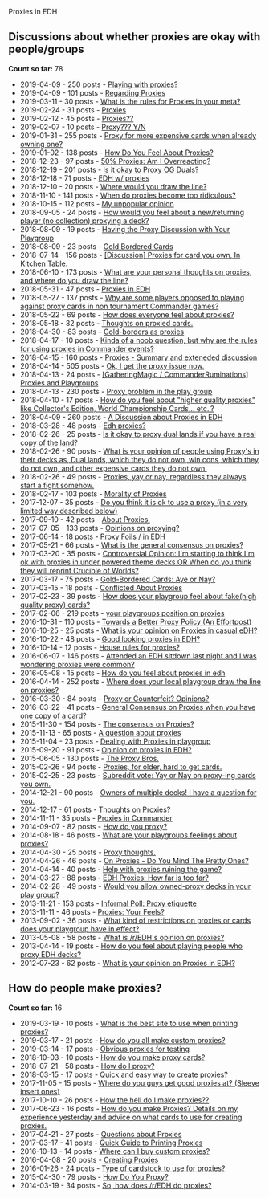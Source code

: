 Proxies in EDH

## Discussions about whether proxies are okay with people/groups

**Count so far:** 78

* 2019-04-09 - 250 posts - [Playing with proxies?](https://www.reddit.com/r/EDH/comments/bb3pmv/playing_with_proxies/)
* 2019-04-09 - 101 posts - [Regarding Proxies](https://www.reddit.com/r/EDH/comments/bb9pnh/regarding_proxies/)
* 2019-03-11 - 30 posts - [What is the rules for Proxies in your meta?](https://www.reddit.com/r/EDH/comments/azmn7z/what_is_the_rules_for_proxies_in_your_meta/)
* 2019-02-24 - 31 posts - [Proxies](https://www.reddit.com/r/EDH/comments/au6csl/proxies/)
* 2019-02-12 - 45 posts - [Proxies??](https://www.reddit.com/r/EDH/comments/apngd2/proxies/)
* 2019-02-07 - 10 posts - [Proxy??? Y/N](https://www.reddit.com/r/EDH/comments/ao0jwa/proxy_yn/)
* 2019-01-31 - 255 posts - [Proxy for more expensive cards when already owning one?](https://www.reddit.com/r/EDH/comments/alk9zk/proxy_for_more_expensive_cards_when_already/)
* 2019-01-02 - 138 posts - [How Do You Feel About Proxies?](https://www.reddit.com/r/EDH/comments/abtw1h/how_do_you_feel_about_proxies/)
* 2018-12-23 - 97 posts - [50% Proxies: Am I Overreacting?](https://www.reddit.com/r/EDH/comments/a8sr53/50_proxies_am_i_overreacting/)
* 2018-12-19 - 201 posts - [Is it okay to Proxy OG Duals?](https://www.reddit.com/r/EDH/comments/a7i894/is_it_okay_to_proxy_og_duals/)
* 2018-12-18 - 71 posts - [EDH w/ proxies](https://www.reddit.com/r/EDH/comments/a75kuf/edh_w_proxies/)
* 2018-12-10 - 20 posts - [Where would you draw the line?](https://www.reddit.com/r/EDH/comments/a4z1tt/where_would_you_draw_the_line/)
* 2018-11-10 - 141 posts - [When do proxies become too ridiculous?](https://www.reddit.com/r/EDH/comments/9vsyvl/when_do_proxies_become_too_ridiculous/)
* 2018-10-15 - 112 posts - [My unpopular opinion](https://www.reddit.com/r/EDH/comments/9oey3u/my_unpopular_opinion/)
* 2018-09-05 - 24 posts - [How would you feel about a new/returning player (no collection) proxying a deck?](https://www.reddit.com/r/EDH/comments/9d9u28/how_would_you_feel_about_a_newreturning_player_no/)
* 2018-08-09 - 19 posts - [Having the Proxy Discussion with Your Playgroup](https://www.reddit.com/r/EDH/comments/960kzs/having_the_proxy_discussion_with_your_playgroup/)
* 2018-08-09 - 23 posts - [Gold Bordered Cards](https://www.reddit.com/r/EDH/comments/95x7ok/gold_bordered_cards/)
* 2018-07-14 - 156 posts - [\[Discussion\] Proxies for card you own, In Kitchen Table.](https://www.reddit.com/r/EDH/comments/8yuo8h/discussion_proxies_for_card_you_own_in_kitchen/)
* 2018-06-10 - 173 posts - [What are your personal thoughts on proxies, and where do you draw the line?](https://www.reddit.com/r/EDH/comments/8q0wgv/what_are_your_personal_thoughts_on_proxies_and/)
* 2018-05-31 - 47 posts - [Proxies in EDH](https://www.reddit.com/r/EDH/comments/8ne5s8/proxies_in_edh/)
* 2018-05-27 - 137 posts - [Why are some players opposed to playing against proxy cards in non tournament Commander games?](https://www.reddit.com/r/EDH/comments/8ml89h/why_are_some_players_opposed_to_playing_against/)
* 2018-05-22 - 69 posts - [How does everyone feel about proxies?](https://www.reddit.com/r/EDH/comments/8ldj6n/how_does_everyone_feel_about_proxies/)
* 2018-05-18 - 32 posts - [Thoughts on proxied cards.](https://www.reddit.com/r/EDH/comments/8kfp6x/thoughts_on_proxied_cards/)
* 2018-04-30 - 83 posts - [Gold-borders as proxies](https://www.reddit.com/r/EDH/comments/8fxm5a/goldborders_as_proxies/)
* 2018-04-17 - 10 posts - [Kinda of a noob question, but why are the rules for using proxies in Commander events?](https://www.reddit.com/r/EDH/comments/8czu7e/kinda_of_a_noob_question_but_why_are_the_rules/)
* 2018-04-15 - 160 posts - [Proxies - Summary and exteneded discussion](https://www.reddit.com/r/EDH/comments/8cd78n/proxies_summary_and_exteneded_discussion/)
* 2018-04-14 - 505 posts - [Ok, I get the proxy issue now.](https://www.reddit.com/r/EDH/comments/8c5y3l/ok_i_get_the_proxy_issue_now/)
* 2018-04-13 - 24 posts - [\[GatheringMagic / CommanderRuminations\] Proxies and Playgroups](https://www.reddit.com/r/EDH/comments/8c0sdr/gatheringmagic_commanderruminations_proxies_and/)
* 2018-04-13 - 230 posts - [Proxy problem in the play group](https://www.reddit.com/r/EDH/comments/8bxzca/proxy_problem_in_the_play_group/)
* 2018-04-10 - 17 posts - [How do you feel about "higher quality proxies" like Collector's Edition, World Championship Cards... etc..?](https://www.reddit.com/r/EDH/comments/8bbl1q/how_do_you_feel_about_higher_quality_proxies_like/)
* 2018-04-09 - 260 posts - [A Discussion about Proxies in EDH](https://www.reddit.com/r/EDH/comments/8b2lu0/a_discussion_about_proxies_in_edh/)
* 2018-03-28 - 48 posts - [Edh proxies?](https://www.reddit.com/r/EDH/comments/87p35v/edh_proxies/)
* 2018-02-26 - 25 posts - [Is it okay to proxy dual lands if you have a real copy of the land?](https://www.reddit.com/r/EDH/comments/809umx/is_it_okay_to_proxy_dual_lands_if_you_have_a_real/)
* 2018-02-26 - 90 posts - [What is your opinion of people using Proxy's in their decks as, Dual lands, which they do not own, win cons, which they do not own, and other expensive cards they do not own.](https://www.reddit.com/r/EDH/comments/80eg0z/what_is_your_opinion_of_people_using_proxys_in/)
* 2018-02-26 - 49 posts - [Proxies, yay or nay, regardless they always start a fight somehow.](https://www.reddit.com/r/EDH/comments/80fh3v/proxies_yay_or_nay_regardless_they_always_start_a/)
* 2018-02-17 - 103 posts - [Morality of Proxies](https://www.reddit.com/r/EDH/comments/7y7bbc/morality_of_proxies/)
* 2017-12-07 - 35 posts - [Do you think it is ok to use a proxy (in a very limited way described below)](https://www.reddit.com/r/EDH/comments/7i9e98/do_you_think_it_is_ok_to_use_a_proxy_in_a_very/)
* 2017-09-10 - 42 posts - [About Proxies.](https://www.reddit.com/r/EDH/comments/6zb8ah/about_proxies/)
* 2017-07-05 - 133 posts - [Opinions on proxying?](https://www.reddit.com/r/EDH/comments/6le999/opinions_on_proxying/)
* 2017-06-14 - 18 posts - [Proxy Foils / in EDH](https://www.reddit.com/r/EDH/comments/6h4n9o/proxy_foils_in_edh/)
* 2017-05-21 - 66 posts - [What is the general consensus on proxies?](https://www.reddit.com/r/EDH/comments/6cf7nz/what_is_the_general_consensus_on_proxies/)
* 2017-03-20 - 35 posts - [Controversial Opinion: I'm starting to think I'm ok with proxies in under powered theme decks OR When do you think they will reprint Crucible of Worlds?](https://www.reddit.com/r/EDH/comments/60fwij/controversial_opinion_im_starting_to_think_im_ok/)
* 2017-03-17 - 75 posts - [Gold-Bordered Cards: Aye or Nay?](https://www.reddit.com/r/EDH/comments/5zwair/goldbordered_cards_aye_or_nay/)
* 2017-03-15 - 18 posts - [Conflicted About Proxies ](https://www.reddit.com/r/EDH/comments/5zktwn/conflicted_about_proxies/)
* 2017-02-23 - 39 posts - [How does your playgroup feel about fake(high quality proxy) cards?](https://www.reddit.com/r/EDH/comments/5vqjvs/how_does_your_playgroup_feel_about_fakehigh/)
* 2017-02-06 - 219 posts - [your playgroups position on proxies](https://www.reddit.com/r/EDH/comments/5sfq6g/your_playgroups_position_on_proxies/)
* 2016-10-31 - 110 posts - [Towards a Better Proxy Policy (An Effortpost)](https://www.reddit.com/r/EDH/comments/5aehrp/towards_a_better_proxy_policy_an_effortpost/)
* 2016-10-25 - 25 posts - [What is your opinion on Proxies in casual eDH?](https://www.reddit.com/r/EDH/comments/59bwrk/what_is_your_opinion_on_proxies_in_casual_edh/)
* 2016-10-22 - 48 posts - [Good looking proxies in EDH?](https://www.reddit.com/r/EDH/comments/58rx1j/good_looking_proxies_in_edh/)
* 2016-10-14 - 12 posts - [House rules for proxies?](https://www.reddit.com/r/EDH/comments/57e3u7/house_rules_for_proxies/)
* 2016-06-07 - 146 posts - [Attended an EDH sitdown last night and I was wondering proxies were common?](https://www.reddit.com/r/EDH/comments/4mzqwr/attended_an_edh_sitdown_last_night_and_i_was/)
* 2016-05-08 - 15 posts - [How do you feel about proxies in edh](https://www.reddit.com/r/EDH/comments/4ictzd/how_do_you_feel_about_proxies_in_edh/)
* 2016-04-14 - 252 posts - [Where does your local playgroup draw the line on proxies?](https://www.reddit.com/r/EDH/comments/4er3pm/where_does_your_local_playgroup_draw_the_line_on/)
* 2016-03-30 - 84 posts - [Proxy or Counterfeit? Opinions?](https://www.reddit.com/r/EDH/comments/4cn3vo/proxy_or_counterfeit_opinions/)
* 2016-03-22 - 41 posts - [General Consensus on Proxies when you have one copy of a card?](https://www.reddit.com/r/EDH/comments/4bgnqp/general_consensus_on_proxies_when_you_have_one/)
* 2015-11-30 - 154 posts - [The consensus on Proxies?](https://www.reddit.com/r/EDH/comments/3uv31e/the_consensus_on_proxies/)
* 2015-11-13 - 65 posts - [A question about proxies](https://www.reddit.com/r/EDH/comments/3sni3h/a_question_about_proxies/)
* 2015-11-04 - 23 posts - [Dealing with Proxies in playgroup](https://www.reddit.com/r/EDH/comments/3rjj41/dealing_with_proxies_in_playgroup/)
* 2015-09-20 - 91 posts - [Opinion on proxies in EDH?](https://www.reddit.com/r/EDH/comments/3lpuxy/opinion_on_proxies_in_edh/)
* 2015-06-05 - 130 posts - [The Proxy Bros.](https://www.reddit.com/r/EDH/comments/38mrsp/the_proxy_bros/)
* 2015-02-26 - 94 posts - [Proxies, for older, hard to get cards.](https://www.reddit.com/r/EDH/comments/2x9l99/proxies_for_older_hard_to_get_cards/)
* 2015-02-25 - 23 posts - [Subreddit vote: Yay or Nay on proxy-ing cards you own.](https://www.reddit.com/r/EDH/comments/2xa4j5/subreddit_vote_yay_or_nay_on_proxying_cards_you/)
* 2014-12-21 - 90 posts - [Owners of multiple decks! I have a question for you.](https://www.reddit.com/r/EDH/comments/2py5g1/owners_of_multiple_decks_i_have_a_question_for_you/)
* 2014-12-17 - 61 posts - [Thoughts on Proxies?](https://www.reddit.com/r/EDH/comments/2pkwak/thoughts_on_proxies/)
* 2014-11-11 - 35 posts - [Proxies in Commander ](https://www.reddit.com/r/EDH/comments/2m0j6j/proxies_in_commander/)
* 2014-09-07 - 82 posts - [How do you proxy?](https://www.reddit.com/r/EDH/comments/2fq1d1/how_do_you_proxy/)
* 2014-08-18 - 46 posts - [What are your playgroups feelings about proxies? ](https://www.reddit.com/r/EDH/comments/2dx11c/what_are_your_playgroups_feelings_about_proxies/)
* 2014-04-30 - 25 posts - [Proxy thoughts.](https://www.reddit.com/r/EDH/comments/24eeqd/proxy_thoughts/)
* 2014-04-26 - 46 posts - [On Proxies - Do You Mind The Pretty Ones?](https://www.reddit.com/r/EDH/comments/2406ga/on_proxies_do_you_mind_the_pretty_ones/)
* 2014-04-14 - 40 posts - [Help with proxies ruining the game?](https://www.reddit.com/r/EDH/comments/22z47n/help_with_proxies_ruining_the_game/)
* 2014-03-27 - 88 posts - [EDH Proxies: How far is too far?](https://www.reddit.com/r/EDH/comments/21h3ys/edh_proxies_how_far_is_too_far/)
* 2014-02-28 - 49 posts - [Would you allow owned-proxy decks in your play group?](https://www.reddit.com/r/EDH/comments/1z4wzz/would_you_allow_ownedproxy_decks_in_your_play/)
* 2013-11-21 - 153 posts - [Informal Poll: Proxy etiquette](https://www.reddit.com/r/EDH/comments/1r57un/informal_poll_proxy_etiquette/)
* 2013-11-11 - 46 posts - [Proxies: Your Feels?](https://www.reddit.com/r/EDH/comments/1k5o5p/proxies_your_feels/)
* 2013-09-02 - 36 posts - [What kind of restrictions on proxies or cards does your playgroup have in effect?](https://www.reddit.com/r/EDH/comments/1llinc/what_kind_of_restrictions_on_proxies_or_cards/)
* 2013-05-08 - 58 posts - [What is /r/EDH's opinion on proxies?](https://www.reddit.com/r/EDH/comments/1dy8jo/what_is_redhs_opinion_on_proxies/)
* 2013-04-14 - 19 posts - [How do you feel about playing people who proxy EDH decks?](https://www.reddit.com/r/EDH/comments/1cck4z/how_do_you_feel_about_playing_people_who_proxy/)
* 2012-07-23 - 62 posts - [What is your opinion on Proxies in EDH?](https://www.reddit.com/r/EDH/comments/x1bs8/what_is_your_opinion_on_proxies_in_edh/)

## How do people make proxies?

**Count so far:** 16

* 2019-03-19 - 10 posts - [What is the best site to use when printing proxies?](https://www.reddit.com/r/EDH/comments/b31zbs/what_is_the_best_site_to_use_when_printing_proxies/)
* 2019-03-17 - 21 posts - [How do you all make custom proxies?](https://www.reddit.com/r/EDH/comments/b2a20g/how_do_you_all_make_custom_proxies/)
* 2019-03-14 - 17 posts - [Obvious proxies for testing](https://www.reddit.com/r/EDH/comments/b0xlyf/obvious_proxies_for_testing/)
* 2018-10-03 - 10 posts - [How do you make proxy cards?](https://www.reddit.com/r/EDH/comments/9l4dx2/how_do_you_make_proxy_cards/)
* 2018-07-21 - 58 posts - [How do I proxy?](https://www.reddit.com/r/EDH/comments/90luxi/how_do_i_proxy/)
* 2018-03-15 - 17 posts - [Quick and easy way to create proxies?](https://www.reddit.com/r/EDH/comments/84n6ev/quick_and_easy_way_to_create_proxies/)
* 2017-11-05 - 15 posts - [Where do you guys get good proxies at? (Sleeve insert ones)](https://www.reddit.com/r/EDH/comments/7av2si/where_do_you_guys_get_good_proxies_at_sleeve/)
* 2017-10-10 - 26 posts - [How the hell do I make proxies??](https://www.reddit.com/r/EDH/comments/75h19g/how_the_hell_do_i_make_proxies/)
* 2017-06-23 - 16 posts - [How do you make Proxies? Details on my experience yesterday and advice on what cards to use for creating proxies.](https://www.reddit.com/r/EDH/comments/6j2hyw/how_do_you_make_proxies_details_on_my_experience/)
* 2017-04-21 - 27 posts - [Questions about Proxies](https://www.reddit.com/r/EDH/comments/66olfv/questions_about_proxies/)
* 2017-03-17 - 41 posts - [Quick Guide to Printing Proxies](https://www.reddit.com/r/EDH/comments/5zyu6w/quick_guide_to_printing_proxies/)
* 2016-10-13 - 14 posts - [Where can I buy custom proxies?](https://www.reddit.com/r/EDH/comments/57c2v8/where_can_i_buy_custom_proxies/)
* 2016-04-08 - 20 posts - [Creating Proxies](https://www.reddit.com/r/EDH/comments/4dww15/creating_proxies/)
* 2016-01-26 - 24 posts - [Type of cardstock to use for proxies?](https://www.reddit.com/r/EDH/comments/42s232/type_of_cardstock_to_use_for_proxies/)
* 2015-04-30 - 79 posts - [How Do You Proxy?](https://www.reddit.com/r/EDH/comments/34fcx5/how_do_you_proxy/)
* 2014-03-19 - 34 posts - [So, how does /r/EDH do proxies?](https://www.reddit.com/r/EDH/comments/20t0h5/so_how_does_redh_do_proxies/)


















